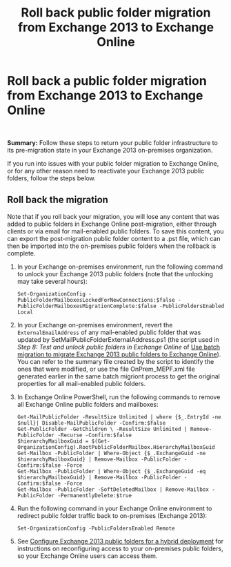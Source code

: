 ﻿---
title: 'Roll back public folder migration from Exchange 2013 to Exchange Online'
TOCTitle: Roll back a public folder migration from Exchange 2013 to Exchange Online
ms:assetid: bcd54aa0-aa45-4c68-b504-1475842d4b96
ms:mtpsurl: https://technet.microsoft.com/en-us/library/Mt798259(v=EXCHG.150)
ms:contentKeyID: 74432563
ms.date: 12/10/2017
mtps_version: v=EXCHG.150
---

# Roll back a public folder migration from Exchange 2013 to Exchange Online

 


**Summary:** Follow these steps to return your public folder infrastructure to its pre-migration state in your Exchange 2013 on-premises organization.

If you run into issues with your public folder migration to Exchange Online, or for any other reason need to reactivate your Exchange 2013 public folders, follow the steps below.

## Roll back the migration

Note that if you roll back your migration, you will lose any content that was added to public folders in Exchange Online post-migration, either through clients or via email for mail-enabled public folders. To save this content, you can export the post-migration public folder content to a .pst file, which can then be imported into the on-premises public folders when the rollback is complete.

1.  In your Exchange on-premises environment, run the following command to unlock your Exchange 2013 public folders (note that the unlocking may take several hours):
    
        Set-OrganizationConfig -PublicFolderMailboxesLockedForNewConnections:$false -PublicFolderMailboxesMigrationComplete:$false -PublicFoldersEnabled Local 

2.  In your Exchange on-premises environment, revert the `ExternalEmailAddress` of any mail-enabled public folder that was updated by SetMailPublicFolderExternalAddress.ps1 (the script used in *Step 8: Test and unlock public folders in Exchange Online* of [Use batch migration to migrate Exchange 2013 public folders to Exchange Online](use-batch-migration-to-migrate-exchange-2013-public-folders-to-exchange-online-exchange-online-help.md)). You can refer to the summary file created by the script to identify the ones that were modified, or use the file OnPrem\_MEPF.xml file generated earlier in the same batch migriont process to get the original properties for all mail-enabled public folders.

3.  In Exchange Online PowerShell, run the following commands to remove all Exchange Online public folders and mailboxes:
    
        Get-MailPublicFolder -ResultSize Unlimited | where {$_.EntryId -ne $null}| Disable-MailPublicFolder -Confirm:$false 
        Get-PublicFolder -GetChildren \ -ResultSize Unlimited | Remove-PublicFolder -Recurse -Confirm:$false
        $hierarchyMailboxGuid = $(Get-OrganizationConfig).RootPublicFolderMailbox.HierarchyMailboxGuid
        Get-Mailbox -PublicFolder | Where-Object {$_.ExchangeGuid -ne $hierarchyMailboxGuid} | Remove-Mailbox -PublicFolder -Confirm:$false -Force
        Get-Mailbox -PublicFolder | Where-Object {$_.ExchangeGuid -eq $hierarchyMailboxGuid} | Remove-Mailbox -PublicFolder -Confirm:$false -Force
        Get-Mailbox -PublicFolder -SoftDeletedMailbox | Remove-Mailbox -PublicFolder -PermanentlyDelete:$true

4.  Run the following command in your Exchange Online environment to redirect public folder traffic back to on-premises (Exchange 2013):
    
        Set-OrganizationConfig -PublicFoldersEnabled Remote

5.  See [Configure Exchange 2013 public folders for a hybrid deployment](https://docs.microsoft.com/en-us/exchange/collaboration-exo/public-folders/set-up-modern-hybrid-public-folders) for instructions on reconfiguring access to your on-premises public folders, so your Exchange Online users can access them.

